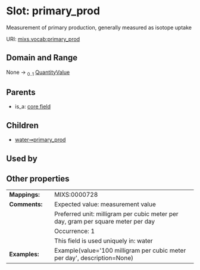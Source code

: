 
# Slot: primary_prod


Measurement of primary production, generally measured as isotope uptake

URI: [mixs.vocab:primary_prod](https://w3id.org/mixs/vocab/primary_prod)


## Domain and Range

None &#8594;  <sub>0..1</sub> [QuantityValue](QuantityValue.md)

## Parents

 *  is_a: [core field](core_field.md)

## Children

 *  [water➞primary_prod](water_primary_prod.md)

## Used by


## Other properties

|  |  |  |
| --- | --- | --- |
| **Mappings:** | | MIXS:0000728 |
| **Comments:** | | Expected value: measurement value |
|  | | Preferred unit: milligram per cubic meter per day, gram per square meter per day |
|  | | Occurrence: 1 |
|  | | This field is used uniquely in: water |
| **Examples:** | | Example(value='100 milligram per cubic meter per day', description=None) |

